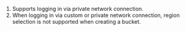 1. Supports logging in via private network connection.
2. When logging in via custom or private network connection, region selection is not supported when creating a bucket.
